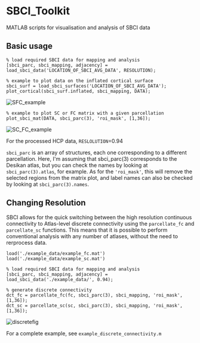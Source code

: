 # SBCI_Toolkit
MATLAB scripts for visualisation and analysis of SBCI data

## Basic usage

```
% load required SBCI data for mapping and analysis
[sbci_parc, sbci_mapping, adjacency] = load_sbci_data('LOCATION_OF_SBCI_AVG_DATA', RESOLUTION);
 
% example to plot data on the inflated cortical surface
sbci_surf = load_sbci_surfaces('LOCATION_OF_SBCI_AVG_DATA');
plot_cortical(sbci_surf.inflated, sbci_mapping, DATA);
```

![SFC_example](https://user-images.githubusercontent.com/82663099/115779783-63c91600-a386-11eb-8b2d-e06d4384f562.png)

```
% example to plot SC or FC matrix with a given parcellation
plot_sbci_mat(DATA, sbci_parc(3), 'roi_mask', [1,36]);
```

![SC_FC_example](https://user-images.githubusercontent.com/82663099/115779808-6af02400-a386-11eb-8c0a-cf1ce5eff6e6.png)

For the processed HCP data, `RESLOLUTION`=0.94

`sbci_parc` is an array of structures, each one corresponding to a different parcellation. Here, I'm assuming that sbci_parc(3) corresponds to the Desikan atlas, but 
you can check the names by looking at `sbci_parc(3).atlas`, for example. As for the `'roi_mask'`, this will remove the selected regions from the matrix plot, and label
names can also be checked by looking at `sbci_parc(3).names`.

## Changing Resolution

SBCI allows for the quick switching between the high resolution continuous connectivity to Atlas-level discrete connectivity using the `parcellate_fc` and `parcellate_sc` functions. This means that it is possible to perform conventional analysis with any number of atlases, without the need to rerprocess data.

```
load('./example_data/example_fc.mat')
load('./example_data/example_sc.mat')

% load required SBCI data for mapping and analysis
[sbci_parc, sbci_mapping, adjacency] = load_sbci_data('./example_data/', 0.94);
 
% generate discrete connectivity 
dct_fc = parcellate_fc(fc, sbci_parc(3), sbci_mapping, 'roi_mask', [1,36]);
dct_sc = parcellate_sc(sc, sbci_parc(3), sbci_mapping, 'roi_mask', [1,36]);
```

![discretefig](https://user-images.githubusercontent.com/49790825/127187831-2e3ee7d9-4efc-4f75-af5f-031971b2ca4d.png)

For a complete example, see `example_discrete_connectivity.m`
